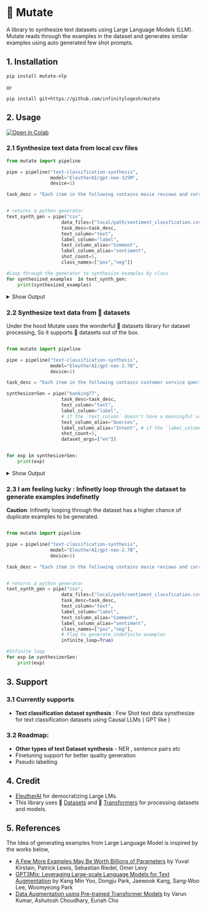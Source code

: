 # 🦠 Mutate   <br>

A library to synthesize text datasets using Large Language Models (LLM). Mutate reads through the examples in the dataset and
generates similar examples using auto generated few shot prompts.

## 1. Installation

```
pip install mutate-nlp
```

or

```
pip install git+https://github.com/infinitylogesh/mutate
```


## 2. Usage

[![Open In Colab](https://colab.research.google.com/assets/colab-badge.svg)](https://colab.research.google.com/drive/1dPDVl3EvmsnJc7lxWYdAnTtlJgJjR2O2?usp=sharing)


### 2.1 Synthesize text data from local csv files

```python
from mutate import pipeline

pipe = pipeline("text-classification-synthesis",
                model="EleutherAI/gpt-neo-125M",
                device=1)

task_desc = "Each item in the following contains movie reviews and corresponding sentiments. Possible sentimets are neg and pos"


# returns a python generator
text_synth_gen = pipe("csv",
                    data_files=["local/path/sentiment_classfication.csv"],
                    task_desc=task_desc,
                    text_column="text",
                    label_column="label",
                    text_column_alias="Comment",
                    label_column_alias="sentiment",
                    shot_count=5,
                    class_names=["pos","neg"])

#Loop through the generator to synthesize examples by class
for synthesized_examples  in text_synth_gen:
    print(synthesized_examples)
```

<details>
<summary>Show Output</summary>

```python
{
    "text": ["The story was very dull and was a waste of my time. This was not a film I would ever watch. The acting was bad. I was bored. There were no surprises. They showed one dinosaur,",
    "I did not like this film. It was a slow and boring film, it didn't seem to have any plot, there was nothing to it. The only good part was the ending, I just felt that the film should have ended more abruptly."]
    "label":["neg","neg"]
}

{
    "text":["The Bell witch is one of the most interesting, yet disturbing films of recent years. It’s an odd and unique look at a very real, but very dark issue. With its mixture of horror, fantasy and fantasy adventure, this film is as much a horror film as a fantasy film. And it‘s worth your time. While the movie has its flaws, it is worth watching and if you are a fan of a good fantasy or horror story, you will not be disappointed."],
    "label":["pos"]
}

# and so on .....

```
</details>


### 2.2 Synthesize text data from 🤗 datasets

Under the hood Mutate uses the wonderful 🤗 datasets library for dataset processing, So it supports 🤗 datasets out of the box.

```python

from mutate import pipeline

pipe = pipeline("text-classification-synthesis",
                model="EleutherAI/gpt-neo-2.7B",
                device=1)

task_desc = "Each item in the following contains customer service queries expressing the mentioned intent"

synthesizerGen = pipe("banking77",
                    task_desc=task_desc,
                    text_column="text",
                    label_column="label",
                    # if the `text_column` doesn't have a meaningful value
                    text_column_alias="Queries",
                    label_column_alias="Intent", # if the `label_column` doesn't have a meaningful value
                    shot_count=5,
                    dataset_args=["en"])


for exp in synthesizerGen:
    print(exp)

```

<details>
<summary>Show Output</summary>

```python
{"text":["How can i know if my account has been activated? (This is the one that I am confused about)",
         "Thanks! My card activated"],
"label":["activate_my_card",
         "activate_my_card"]
}

{
"text": ["How do i activate this new one? Is it possible?",
         "what is the activation process for this card?"],
"label":["activate_my_card",
         "activate_my_card"]
}

# and so on .....

```
</details>


### 2.3 I am feeling lucky : Infinetly loop through the dataset to generate examples indefinetly

**Caution**: Infinetly looping through the dataset has a higher chance of duplicate examples to be generated.

```python

from mutate import pipeline

pipe = pipeline("text-classification-synthesis",
                model="EleutherAI/gpt-neo-2.7B",
                device=1)

task_desc = "Each item in the following contains movie reviews and corresponding sentiments. Possible sentimets are neg and pos"


# returns a python generator
text_synth_gen = pipe("csv",
                    data_files=["local/path/sentiment_classfication.csv"],
                    task_desc=task_desc,
                    text_column="text",
                    label_column="label",
                    text_column_alias="Comment",
                    label_column_alias="sentiment",
                    class_names=["pos","neg"],
                    # Flag to generate indefinite examples
                    infinite_loop=True)

#Infinite loop
for exp in synthesizerGen:
    print(exp)
```


## 3. Support
### 3.1 Currently supports
-  **Text classification dataset synthesis** : Few Shot text data synsthesize for text classification datasets using Causal LLMs ( GPT like )

### 3.2 Roadmap:
- **Other types of text Dataset synthesis** - NER , sentence pairs etc
- Finetuning support for better quality generation
- Pseudo labelling


## 4. Credit
- [EleutherAI](https://eluether.ai) for democratizing Large LMs.
- This library uses 🤗 [Datasets](https://huggingface.co/docs/datasets) and 🤗 [Transformers](https://huggingface.co/docs/transformers) for processing datasets and models.


## 5. References

The Idea of generating examples from Large Language Model is inspired by the works below,
- [A Few More Examples May Be Worth Billions of Parameters](https://arxiv.org/abs/2110.04374) by Yuval Kirstain, Patrick Lewis, Sebastian Riedel, Omer Levy
- [GPT3Mix: Leveraging Large-scale Language Models for Text Augmentation](https://arxiv.org/abs/2104.08826) by Kang Min Yoo, Dongju Park, Jaewook Kang, Sang-Woo Lee, Woomyeong Park
- [Data Augmentation using Pre-trained Transformer Models](https://arxiv.org/abs/2003.02245) by Varun Kumar, Ashutosh Choudhary, Eunah Cho

